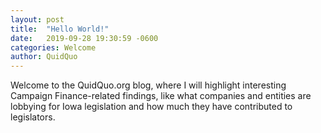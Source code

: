 ```yaml
---
layout: post
title:  "Hello World!"
date:   2019-09-28 19:30:59 -0600
categories: Welcome
author: QuidQuo
---
```

Welcome to the QuidQuo.org blog, where I will highlight interesting Campaign Finance-related findings, like what companies and entities are lobbying for Iowa legislation and how much they have contributed to legislators.
